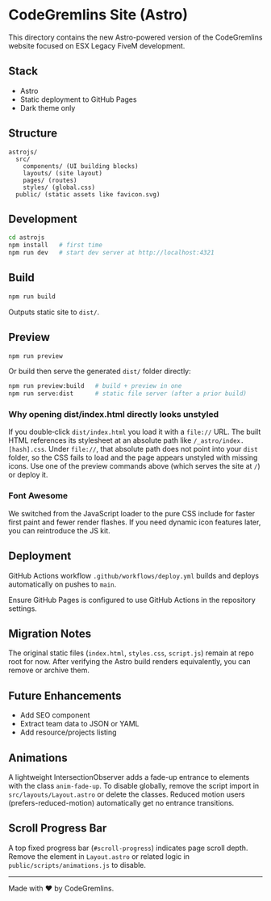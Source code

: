 # CodeGremlins Site (Astro)

This directory contains the new Astro-powered version of the CodeGremlins website focused on ESX Legacy FiveM development.

## Stack

- Astro
- Static deployment to GitHub Pages
- Dark theme only

## Structure

```
astrojs/
  src/
    components/ (UI building blocks)
    layouts/ (site layout)
    pages/ (routes)
    styles/ (global.css)
  public/ (static assets like favicon.svg)
```

## Development

```bash
cd astrojs
npm install   # first time
npm run dev   # start dev server at http://localhost:4321
```

## Build

```bash
npm run build
```

Outputs static site to `dist/`.

## Preview

```bash
npm run preview
```

Or build then serve the generated `dist/` folder directly:

```bash
npm run preview:build   # build + preview in one
npm run serve:dist      # static file server (after a prior build)
```

### Why opening dist/index.html directly looks unstyled

If you double‑click `dist/index.html` you load it with a `file://` URL. The built HTML references its stylesheet at an absolute path like `/_astro/index.[hash].css`. Under `file://`, that absolute path does not point into your `dist` folder, so the CSS fails to load and the page appears unstyled with missing icons. Use one of the preview commands above (which serves the site at `/`) or deploy it.

### Font Awesome

We switched from the JavaScript loader to the pure CSS include for faster first paint and fewer render flashes. If you need dynamic icon features later, you can reintroduce the JS kit.

## Deployment

GitHub Actions workflow `.github/workflows/deploy.yml` builds and deploys automatically on pushes to `main`.

Ensure GitHub Pages is configured to use GitHub Actions in the repository settings.

## Migration Notes

The original static files (`index.html`, `styles.css`, `script.js`) remain at repo root for now. After verifying the Astro build renders equivalently, you can remove or archive them.

## Future Enhancements

- Add SEO component
- Extract team data to JSON or YAML
- Add resource/projects listing

## Animations

A lightweight IntersectionObserver adds a fade-up entrance to elements with the class `anim-fade-up`. To disable globally, remove the script import in `src/layouts/Layout.astro` or delete the classes. Reduced motion users (prefers-reduced-motion) automatically get no entrance transitions.

## Scroll Progress Bar

A top fixed progress bar (`#scroll-progress`) indicates page scroll depth. Remove the element in `Layout.astro` or related logic in `public/scripts/animations.js` to disable.

---

Made with ❤️ by CodeGremlins.
